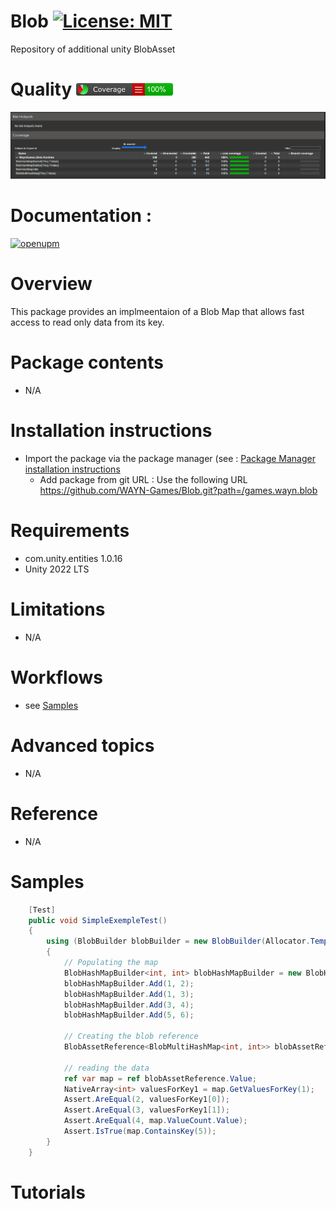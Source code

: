 # Blob [![License: MIT](https://img.shields.io/badge/License-MIT-yellow.svg)](https://opensource.org/licenses/MIT)
Repository of additional unity BlobAsset

# Quality ![](https://github.com/WAYN-Games/Blob/blob/main/games.wayn.blob/Documentation~/badge_linecoverage.png)  

![](https://github.com/WAYN-Games/Blob/blob/main/games.wayn.blob/Documentation~/tests_coverage_report.png)  

# Documentation :


[![openupm](https://img.shields.io/npm/v/com.wayn-games.blob?label=openupm&registry_uri=https://package.openupm.com)](https://openupm.com/packages/com.wayn-games.blob/)

# Overview

This package provides an implmeentaion of a Blob Map that allows fast access to read only data from its key.

# Package contents
* N/A
# Installation instructions
* Import the package via the package manager (see :  [Package Manager installation instructions](https://docs.unity3d.com/Manual/upm-ui-actions.html)
  * Add package from git URL : Use the following URL https://github.com/WAYN-Games/Blob.git?path=/games.wayn.blob 
# Requirements
* com.unity.entities 1.0.16
* Unity 2022 LTS
# Limitations
* N/A
# Workflows
* see [Samples](#Samples)
# Advanced topics
* N/A
# Reference
* N/A
# Samples

```cs
	[Test]
    public void SimpleExempleTest()
    {
        using (BlobBuilder blobBuilder = new BlobBuilder(Allocator.Temp))
        {
            // Populating the map
            BlobHashMapBuilder<int, int> blobHashMapBuilder = new BlobHashMapBuilder<int, int>(blobBuilder);
            blobHashMapBuilder.Add(1, 2);
            blobHashMapBuilder.Add(1, 3);
            blobHashMapBuilder.Add(3, 4);
            blobHashMapBuilder.Add(5, 6);

            // Creating the blob reference
            BlobAssetReference<BlobMultiHashMap<int, int>> blobAssetReference = blobHashMapBuilder.CreateBlobAssetReference(Allocator.Temp);

            // reading the data
            ref var map = ref blobAssetReference.Value;
            NativeArray<int> valuesForKey1 = map.GetValuesForKey(1);    // The blobmap can contain multiple values for the same key
            Assert.AreEqual(2, valuesForKey1[0]);                       // Check that the first value for the key is the expected one
            Assert.AreEqual(3, valuesForKey1[1]);                       // Check that the second value for the key is the expected one
            Assert.AreEqual(4, map.ValueCount.Value);                   // Check that the blob asset contains the expected number of values
            Assert.IsTrue(map.ContainsKey(5));                          // Check that the blob asset contains at least one value for key 5
        }
    }
```

# Tutorials

